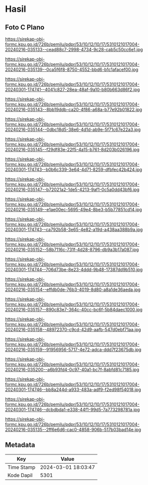 # Hasil

## Foto C Plano

https://sirekap-obj-formc.kpu.go.id/726b/pemilu/pdpr/53/10/12/10/17/5310121017004-20240216-035133--cead88c7-2998-4734-9c28-cab5c50cc6e1.jpg

https://sirekap-obj-formc.kpu.go.id/726b/pemilu/pdpr/53/10/12/10/17/5310121017004-20240216-035139--0ca5f6f8-8750-4552-bbd6-b1c1afacef00.jpg

https://sirekap-obj-formc.kpu.go.id/726b/pemilu/pdpr/53/10/12/10/17/5310121017004-20240301-174741--4041c827-28ea-48af-9a10-b80b663d86f2.jpg

https://sirekap-obj-formc.kpu.go.id/726b/pemilu/pdpr/53/10/12/10/17/5310121017004-20240216-035143--8bb19ddb-ca20-4f86-a68a-b77e92b01822.jpg

https://sirekap-obj-formc.kpu.go.id/726b/pemilu/pdpr/53/10/12/10/17/5310121017004-20240216-035144--0dbc18d5-38e6-4d1d-ab9e-5f71c67e22a3.jpg

https://sirekap-obj-formc.kpu.go.id/726b/pemilu/pdpr/53/10/12/10/17/5310121017004-20240216-035145--f29df83e-22f5-4a15-b761-8d203b026196.jpg

https://sirekap-obj-formc.kpu.go.id/726b/pemilu/pdpr/53/10/12/10/17/5310121017004-20240301-174743--b0b6c339-3e64-4d71-8259-dfbfec42b424.jpg

https://sirekap-obj-formc.kpu.go.id/726b/pemilu/pdpr/53/10/12/10/17/5310121017004-20240216-035147--b72021a2-1de5-4213-9af1-0c5a0dd43bf6.jpg

https://sirekap-obj-formc.kpu.go.id/726b/pemilu/pdpr/53/10/12/10/17/5310121017004-20240216-035149--e1ae00ec-5695-49e4-8be3-b5b77851cd14.jpg

https://sirekap-obj-formc.kpu.go.id/726b/pemilu/pdpr/53/10/12/10/17/5310121017004-20240301-174743--ca792b58-3e65-4e82-a19d-a438aa388b9a.jpg

https://sirekap-obj-formc.kpu.go.id/726b/pemilu/pdpr/53/10/12/10/17/5310121017004-20240216-035152--58b7116c-731f-4d28-8796-db9a3b17a087.jpg

https://sirekap-obj-formc.kpu.go.id/726b/pemilu/pdpr/53/10/12/10/17/5310121017004-20240301-174744--706d73be-8e23-4ddd-9b48-17387dd9b510.jpg

https://sirekap-obj-formc.kpu.go.id/726b/pemilu/pdpr/53/10/12/10/17/5310121017004-20240216-035154--effdb0de-76b3-4019-8d80-a8a1de36aeda.jpg

https://sirekap-obj-formc.kpu.go.id/726b/pemilu/pdpr/53/10/12/10/17/5310121017004-20240216-035157--890c83e7-364c-40cc-bc6f-5b84daec1000.jpg

https://sirekap-obj-formc.kpu.go.id/726b/pemilu/pdpr/53/10/12/10/17/5310121017004-20240216-035158--48972370-c9cd-42d9-aafb-547d0ebf71aa.jpg

https://sirekap-obj-formc.kpu.go.id/726b/pemilu/pdpr/53/10/12/10/17/5310121017004-20240216-035159--91956956-5717-4e72-adca-ddd7f23675db.jpg

https://sirekap-obj-formc.kpu.go.id/726b/pemilu/pdpr/53/10/12/10/17/5310121017004-20240216-035200--a6b93fd4-0c97-40a1-bc7f-8abfd81c7185.jpg

https://sirekap-obj-formc.kpu.go.id/726b/pemilu/pdpr/53/10/12/10/17/5310121017004-20240301-174746--bb8a244d-a933-483a-adf9-f2ed98f54018.jpg

https://sirekap-obj-formc.kpu.go.id/726b/pemilu/pdpr/53/10/12/10/17/5310121017004-20240301-174746--dcbdbda1-e338-44f1-99d5-7a773298781a.jpg

https://sirekap-obj-formc.kpu.go.id/726b/pemilu/pdpr/53/10/12/10/17/5310121017004-20240216-035135--2ff6e6d6-cac0-4858-906b-517b03bad14e.jpg


## Metadata

| Key        | Value               |
| ---------- | ------------------- |
| Time Stamp | 2024-03-01 18:03:47 |
| Kode Dapil | 5301                |



